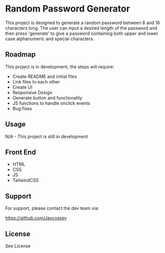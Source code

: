 # Random Password Generator

This project is designed to generate a random password between 8 and 16 characters long. The user can input a desired length of the password and then press 'generate' to give a password containing both upper and lower case alphanumeric and special characters. 

## Roadmap

This project is in development, the steps will require:

- Create README and initial files
- Link files to each other
- Create UI
- Responsive Design
- Generate button and functionality
- JS functions to handle onclick events
- Bug fixes

## Usage

N/A - This project is still in development

## Front End

- HTML 
- CSS
- JS
- TailwindCSS

## Support 

For support, please contact the dev team via:

https://github.com/Jaycossey

## License

See License